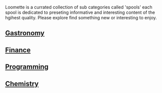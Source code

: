 Loomette is a currated collection of sub categories called 'spools' each spool is dedicated to preseting informative and interesting content of the hgihest quality. Please explore find something new or interesting to enjoy.

[Gastronomy](/gastronomy)
----
[Finance](/finance)
----
[Programming](/programming)
----
[Chemistry](/chemistry)
----

